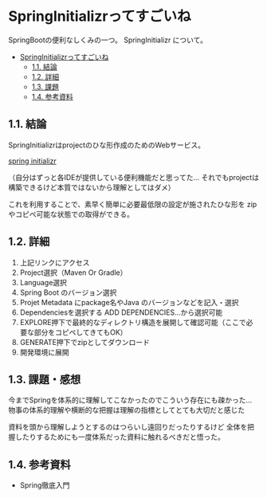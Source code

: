 # SpringInitializrってすごいね

SpringBootの便利なしくみの一つ。
SpringInitializr について。

- [SpringInitializrってすごいね](#springinitializrってすごいね)
  - [1.1. 結論](#11-結論)
  - [1.2. 詳細](#12-詳細)
  - [1.3. 課題](#13-課題)
  - [1.4. 参考資料](#14-参考資料)

## 1.1. 結論

SpringInitializrはprojectのひな形作成のためのWebサービス。

[spring initializr](https://start.spring.io/)

（自分はずっと各IDEが提供している便利機能だと思ってた…
それでもprojectは構築できるけど本質ではないから理解としてはダメ）

これを利用することで、素早く簡単に必要最低限の設定が施されたひな形を
zipやコピペ可能な状態での取得ができる。

## 1.2. 詳細

1. 上記リンクにアクセス
2. Project選択（Maven Or Gradle）
3. Language選択
4. Spring Boot のバージョン選択
5. Projet Metadata にpackage名やJava のバージョンなどを記入・選択
6. Dependenciesを選択する ADD DEPENDENCIES...から選択可能
7. EXPLORE押下で最終的なディレクトリ構造を展開して確認可能（ここで必要な部分をコピペしてきてもOK）
8. GENERATE押下でzipとしてダウンロード
9. 開発環境に展開

## 1.3. 課題・感想

今までSpringを体系的に理解してこなかったのでこういう存在にも疎かった…
物事の体系的理解や横断的な把握は理解の指標としてとても大切だと感じた

資料を頭から理解しようとするのはつらいし遠回りだったりするけど
全体を把握したりするためにも一度体系だった資料に触れるべきだと悟った。

## 1.4. 参考資料

- Spring徹底入門
